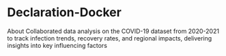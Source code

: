 # Declaration-Docker
About Collaborated data analysis on the COVID-19 dataset from 2020-2021 to track infection trends, recovery rates, and regional impacts, delivering insights into key influencing factors
